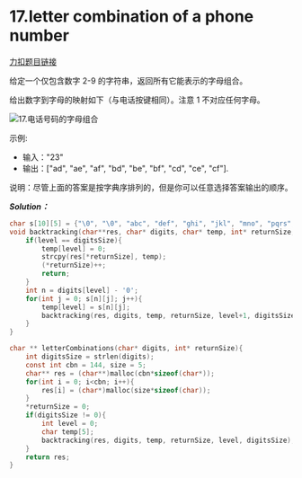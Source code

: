 # 17.letter combination of a phone number

[力扣题目链接](https://leetcode.cn/problems/letter-combinations-of-a-phone-number/)

给定一个仅包含数字 2-9 的字符串，返回所有它能表示的字母组合。

给出数字到字母的映射如下（与电话按键相同）。注意 1 不对应任何字母。

![17.电话号码的字母组合](https://code-thinking-1253855093.file.myqcloud.com/pics/2020102916424043.png)

示例:
* 输入："23"
* 输出：["ad", "ae", "af", "bd", "be", "bf", "cd", "ce", "cf"].

说明：尽管上面的答案是按字典序排列的，但是你可以任意选择答案输出的顺序。

***Solution：***
```C
char s[10][5] = {"\0", "\0", "abc", "def", "ghi", "jkl", "mno", "pqrs", "tuv", "wxyz"};
void backtracking(char**res, char* digits, char* temp, int* returnSize, int level, int digitsSize){
    if(level == digitsSize){
		temp[level] = 0;
        strcpy(res[*returnSize], temp);
        (*returnSize)++;
		return;
    }
    int n = digits[level] - '0';
	for(int j = 0; s[n][j]; j++){
		temp[level] = s[n][j];
		backtracking(res, digits, temp, returnSize, level+1, digitsSize);
	}
}

char ** letterCombinations(char* digits, int* returnSize){
    int digitsSize = strlen(digits);
    const int cbn = 144, size = 5;
    char** res = (char**)malloc(cbn*sizeof(char*));
    for(int i = 0; i<cbn; i++){
		res[i] = (char*)malloc(size*sizeof(char));
    }
    *returnSize = 0;
    if(digitsSize != 0){
        int level = 0;
	    char temp[5];
        backtracking(res, digits, temp, returnSize, level, digitsSize);
    }
    return res;
}
```
  
